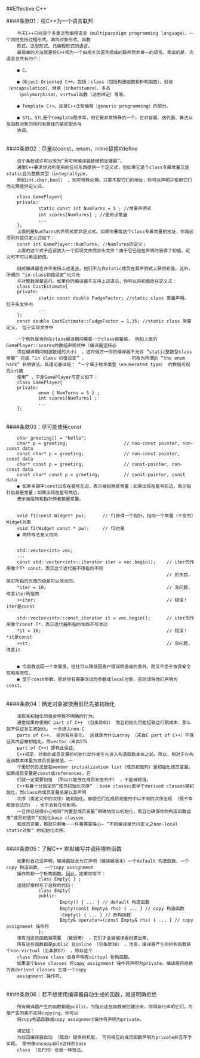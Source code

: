 ##Effective C++

####条款01：视C++为一个语言联邦

        今天C++已经是个多重泛型编程语言（multiparadigm programming language），一个同时支持过程形式、面向对象形式、函数
        形式、泛型形式、元编程形式的语言。
        最简单的方法就是将C++视为一个由相关次语言组成的联邦而非单一的语言。幸运的是，次语言总共有四个：
        
        ● C。
        
        ● Object-Oriented C++。包括：class（包括构造函数和析构函数）、封装（encapsulation）、继承（inheritance）、多态
        （polymorphism）、virtual函数（动态绑定）等等。
        
        ● Template C++。这是C++泛型编程（generic programming）的部分。
        
        ● STL。STL是个template程序库，但它是非常特殊的一个。它对容器、迭代器、算法以及函数对象的规约有极佳的紧密配合与
        协调。
        

<br>
####条款02：尽量以const，enum，inline替换#define

        这个条款或许可以改为“另可用编译器替换预处理器”。
        通常C++要求你对所使用的任何东西提供一个定义式，但如果它是个class专属常量又是static且为整数类型（integraltype,
        例如int,char,bool） ，则可特殊处理。只要不取它们的地址，你可以声明并使用它们而无需提供定义式。
        
        class GamePlayer{
        private:
                static const int NumTurns = 5 ; //常量声明式
                int scores[NumTurns] ; //使用该常量
                ...
        };
        上面的是NumTurns的声明式而非定义式。如果你要取这个class专属常量的地址，你就必须另外提供定义式如下：
        const int GamePlayer::NumTurns; //NumTurns的定义；
        上面的这个式子应该放入一个实现文件而非头文件！由于它已经在声明时获得了初值，定义时不可以再设初值。
        
        旧式编译器也许不支持上述语法，他们不允许static成员在其声明式上获得初值。此外，所谓的 “in-class初值设定”也只允
        许对整数常量进行。如果你的编译器不支持上述语法，你可以将初值放在定义式：
        class CostEstimate{
        private:
                static const double FudgeFactor; //static class 常量声明， 位于头文件内
                ...
        };
        const double CostEstimate::FudgeFactor = 1.35; //static class 常量定义， 位于实现文件中
        
        一个例外是当你在class编译期间需要一个class常量值， 例如上面的GamePlayer::scores的数组声明式中（编译器坚持必
        须在编译期间知道数组的大小） 。这时候万一你的编译器不允许 “static整数型class常量” 完成 “in class 初值设定” ，                 可改为所谓的 “the enum hack” 补偿做法。其理论基础是： “一个属于枚举类型（enumerated type） 的数值可权充int被
        使用” ，于是GamePlayer可定义如下：
        class GamePlayer{
        private:
                enum { NumTurns = 5 } ;
                int scores[NumTurns] ;
                ...
        };

<br>
####条款03：尽可能使用const

        char greeting[] = "hello";
        char* p = greeting;                     // noo-const pointer, non-const data
        const char* p = greeting;               // non-const pointer, const data
        char* const p = greeting;               // const-pointer, non-const data
        const char* const p = greeting;         // const-pointer, const data
        ● 如果关键字const出现在星号左边，表示被指物是常量；如果出现在星号右边，表示指针自身是常量；如果出现在星号两边，
        表示被指物和指针两者都是常量。
        
        
        void f1(const Widget* pw);      // f1获得一个指针，指向一个常量（不变的）Widget对象
        void f2(Widget const * pw);     // f2也是
        ● 两种写法意义相同
        
        
        std::vector<int> vec;
        ...
        const std::vector<int>::iterator iter = vec.begin();    // iter的作用像个T* const，表示这个迭代器不得指向不同
                                                                // 的东西，但它所指的东西的值是可以改动的。
        *iter = 10;                                             // 没问题，改变iter所指物
        ++iter;                                                 // 错误！iter是const
        
        std::vector<int>::const_iterator it = vec.begin();      // iter的作用像个const T*，表示迭代器所指的东西不可改动
        *it = 10;                                               // 错误！*it是const
        ++it;                                                   // 没问题，改变it
        
        
        ● 令函数返回一个常量值，往往可以降低因客户错误而造成的意外，而又不至于放弃安全性和高效性。
        ● 至于const参数，除非你有需要改动的参数或local对象，否则请将他们声明为const。
        

<br>
####条款04：确定对象被使用前已先被初始化

        读取未初始化的值会导致不明确的行为。
        通常如果你使用C part of C++ （见条款01） 而且初始化可能招致运行期成本，那么就不保证发生初始化。 一旦进入non-C 
        parts of C++， 规则有些变化。 这就是为什么array （来自C part of C++）不保证其内容被初始化，而vector（来自STL 
        part of C++）却有此保证。
        C++规定，对象的成员变量的初始化动作发生在进入构造函数本体之前。所以，相对于在构造函数本体里为成员变量赋值，一
        个更好的办法是在member initialization list（成员初值列）里初始化成员变量。如果成员变量是const或references，它
        们就一定需要初值 （所以只能放在成员初值列中） ，不能被赋值。
        C++有着十分固定的“成员初始化次序” ：base classes更早于derived classes被初始化，而class的成员变量总是以其声明
        次序（类定义中的次序）被初始化。即使它们在成员初值列中以不同的次序出现 （很不幸那是合法的） ，也不会有任何影响。
        一旦你已经很小心地将“内置型成员变量”明确地加以初始化，而且也确保你的构造函数运用“成员初值列”初始化base classes
        和成员变量，那就只剩唯一一件事需要操心— “不同编译单元内定义之non-local static对象” 的初始化次序。


<br>
####条款05：了解C++ 默默编写并调用哪些函数

        如果你自己没声明，编译器就会为它声明（编译器版本）一个default 构造函数、一个copy 构造函数、 一个copy assignment
        操作符和一个析构函数。因此，如果你写下：
                class Empty{ } ;
        这就好像你写下这样的代码：
                class Empty{
                public:
                        Empty() { ... } // default 构造函数
                        Empty(const Empty& rhs) { ... } // copy 构造函数
                        ∼Empty() { ... } // 析构函数
                        Empty& operator=(const Empty& rhs) { ... } // copy assignment 操作符
                };
        惟有当这些函数被需要 （被调用） ，它们才会被编译器创建出来。
        所有这些函数都是public 且inline （见条款30） 。注意，编译器产生的析构函数是个non-virtual（见条款07） ，除非这个
        class 的base class 自身声明有virtual 析构函数。
        如果某个base classes 将copy assignment 操作符声明为private，编译器将拒绝为其derived classes 生成一个copy 
        assignment 操作符。
        

<br>
####条款06：若不想使用编译器自动生成的函数，就该明确拒绝

        所有编译器产生的函数都是public。为阻止这些函数被创建出来，你得自行声明它们。为使产生的类不支持copying，你可以
        将copy构造函数或copy assignment操作符声明为private。
        
        请记住：
        为驳回编译器自动 （暗自）提供的机能， 可将相应的成员函数声明为private并且不予实现。 使用像Uncopyable这样的base
        class （见P39）也是一种做法。
        
        
        

